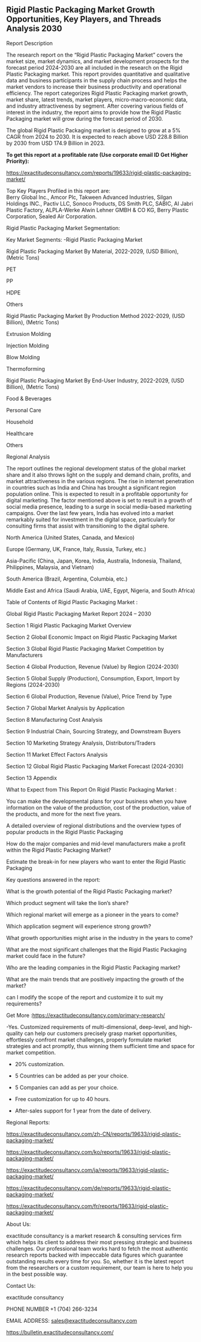 ## Rigid Plastic Packaging Market Growth Opportunities, Key Players, and Threads Analysis 2030

Report Description

The research report on the “Rigid Plastic Packaging Market” covers the market size, market dynamics, and market development prospects for the forecast period 2024-2030 are all included in the research on the Rigid Plastic Packaging market. This report provides quantitative and qualitative data and business participants in the supply chain process and helps the market vendors to increase their business productivity and operational efficiency. The report categorizes Rigid Plastic Packaging market growth, market share, latest trends, market players, micro-macro-economic data, and industry attractiveness by segment. After covering various fields of interest in the industry, the report aims to provide how the Rigid Plastic Packaging market will grow during the forecast period of 2030.

The global Rigid Plastic Packaging market is designed to grow at a 5% CAGR from 2024 to 2030. It is expected to reach above USD 228.8 Billion by 2030 from USD 174.9 Billion in 2023.

**To get this report at a profitable rate (Use corporate email ID Get Higher Priority):**

https://exactitudeconsultancy.com/reports/19633/rigid-plastic-packaging-market/

Top Key Players Profiled in this report are:                                                                               
Berry Global Inc., Amcor Plc, Takween Advanced Industries, Silgan Holdings INC., Pactiv LLC, Sonoco Products, DS Smith PLC, SABIC, AI Jabri Plastic Factory, ALPLA-Werke Alwin Lehner GMBH & CO KG, Berry Plastic Corporation, Sealed Air Corporation.

Rigid Plastic Packaging Market Segmentation:

Key Market Segments: -Rigid Plastic Packaging Market

Rigid Plastic Packaging Market By Material, 2022-2029, (USD Billion), (Metric Tons)

PET

PP

HDPE

Others

Rigid Plastic Packaging Market By Production Method 2022-2029, (USD Billion), (Metric Tons)

Extrusion Molding

Injection Molding

Blow Molding

Thermoforming

Rigid Plastic Packaging Market By End-User Industry, 2022-2029, (USD Billion), (Metric Tons)

Food & Beverages

Personal Care

Household

Healthcare

Others

Regional Analysis

The report outlines the regional development status of the global market share and it also throws light on the supply and demand chain, profits, and market attractiveness in the various regions. The rise in internet penetration in countries such as India and China has brought a significant region population online. This is expected to result in a profitable opportunity for digital marketing. The factor mentioned above is set to result in a growth of social media presence, leading to a surge in social media-based marketing campaigns. Over the last few years, India has evolved into a market remarkably suited for investment in the digital space, particularly for consulting firms that assist with transitioning to the digital sphere.

North America (United States, Canada, and Mexico)

Europe (Germany, UK, France, Italy, Russia, Turkey, etc.)

Asia-Pacific (China, Japan, Korea, India, Australia, Indonesia, Thailand, Philippines, Malaysia, and Vietnam)

South America (Brazil, Argentina, Columbia, etc.)

Middle East and Africa (Saudi Arabia, UAE, Egypt, Nigeria, and South Africa)

Table of Contents of Rigid Plastic Packaging Market :

Global Rigid Plastic Packaging Market Report 2024 – 2030

Section 1 Rigid Plastic Packaging Market Overview

Section 2 Global Economic Impact on Rigid Plastic Packaging Market

Section 3 Global Rigid Plastic Packaging Market Competition by Manufacturers

Section 4 Global Production, Revenue (Value) by Region (2024-2030)

Section 5 Global Supply (Production), Consumption, Export, Import by Regions (2024-2030)

Section 6 Global Production, Revenue (Value), Price Trend by Type

Section 7 Global Market Analysis by Application

Section 8 Manufacturing Cost Analysis

Section 9 Industrial Chain, Sourcing Strategy, and Downstream Buyers

Section 10 Marketing Strategy Analysis, Distributors/Traders

Section 11 Market Effect Factors Analysis

Section 12 Global Rigid Plastic Packaging Market Forecast (2024-2030)

Section 13 Appendix

What to Expect from This Report On Rigid Plastic Packaging Market :

You can make the developmental plans for your business when you have information on the value of the production, cost of the production, value of the products, and more for the next five years.

A detailed overview of regional distributions and the overview types of popular products in the Rigid Plastic Packaging

How do the major companies and mid-level manufacturers make a profit within the Rigid Plastic Packaging Market?

Estimate the break-in for new players who want to enter the Rigid Plastic Packaging

Key questions answered in the report:

What is the growth potential of the Rigid Plastic Packaging market?

Which product segment will take the lion’s share?

Which regional market will emerge as a pioneer in the years to come?

Which application segment will experience strong growth?

What growth opportunities might arise in the industry in the years to come?

What are the most significant challenges that the Rigid Plastic Packaging market could face in the future?

Who are the leading companies in the Rigid Plastic Packaging market?

What are the main trends that are positively impacting the growth of the market?

can I modify the scope of the report and customize it to suit my requirements?

Get More :https://exactitudeconsultancy.com/primary-research/

-Yes. Customized requirements of multi-dimensional, deep-level, and high-quality can help our customers precisely grasp market opportunities, effortlessly confront market challenges, properly formulate market strategies and act promptly, thus winning them sufficient time and space for market competition.

- 20% customization.

- 5 Countries can be added as per your choice.

- 5 Companies can add as per your choice.

- Free customization for up to 40 hours.

- After-sales support for 1 year from the date of delivery.

Regional Reports:

https://exactitudeconsultancy.com/zh-CN/reports/19633/rigid-plastic-packaging-market/

https://exactitudeconsultancy.com/ko/reports/19633/rigid-plastic-packaging-market/

https://exactitudeconsultancy.com/ja/reports/19633/rigid-plastic-packaging-market/

https://exactitudeconsultancy.com/de/reports/19633/rigid-plastic-packaging-market/

https://exactitudeconsultancy.com/fr/reports/19633/rigid-plastic-packaging-market/

About Us:

exactitude consultancy is a market research & consulting services firm which helps its client to address their most pressing strategic and business challenges. Our professional team works hard to fetch the most authentic research reports backed with impeccable data figures which guarantee outstanding results every time for you. So, whether it is the latest report from the researchers or a custom requirement, our team is here to help you in the best possible way.

Contact Us:

exactitude consultancy

PHONE NUMBER +1 (704) 266-3234

EMAIL ADDRESS: sales@exactitudeconsultancy.com

https://bulletin.exactitudeconsultancy.com/
